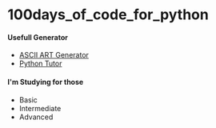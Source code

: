 # 100days_of_code_for_python
#### Usefull Generator
- [ASCII ART Generator](http://patorjk.com/software/taag/#p=display&f=Doom&t=Guess%20Number)
- [Python Tutor](https://pythontutor.com/python-debugger.html#mode=edit)
#### I'm Studying for those
  - Basic 
  - Intermediate
  - Advanced
